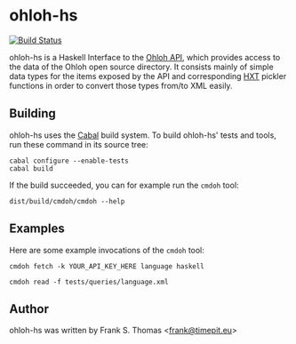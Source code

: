 # ohloh-hs
[![Build Status](https://travis-ci.org/fthomas/ohloh-hs.png?branch=master)](https://travis-ci.org/fthomas/ohloh-hs)

ohloh-hs is a Haskell Interface to the [Ohloh API][], which provides access
to the data of the Ohloh open source directory. It consists mainly of simple
data types for the items exposed by the API and corresponding [HXT][]
pickler functions in order to convert those types from/to XML easily.

[Ohloh API]: http://meta.ohloh.net/getting_started/
[HXT]: http://www.fh-wedel.de/~si/HXmlToolbox/

## Building

ohloh-hs uses the [Cabal](http://www.haskell.org/cabal/) build system.
To build ohloh-hs' tests and tools, run these command in its source tree:

    cabal configure --enable-tests
    cabal build

If the build succeeded, you can for example run the `cmdoh` tool:

    dist/build/cmdoh/cmdoh --help

## Examples

Here are some example invocations of the `cmdoh` tool:

    cmdoh fetch -k YOUR_API_KEY_HERE language haskell

    cmdoh read -f tests/queries/language.xml


## Author

ohloh-hs was written by Frank S. Thomas <<frank@timepit.eu>>

